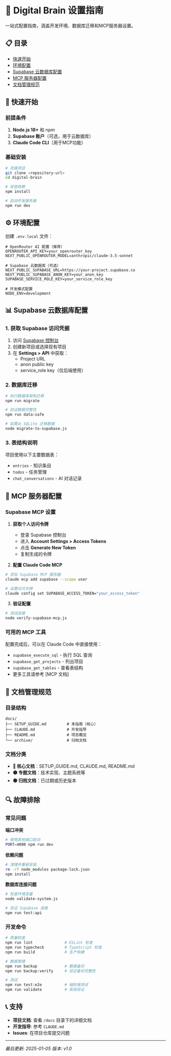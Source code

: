 # 🚀 Digital Brain 设置指南

一站式配置指南，涵盖开发环境、数据库迁移和MCP服务器设置。

## 📋 目录
- [快速开始](#快速开始)
- [环境配置](#环境配置)
- [Supabase 云数据库配置](#supabase-云数据库配置)
- [MCP 服务器配置](#mcp-服务器配置)
- [文档管理规范](#文档管理规范)

## 🎯 快速开始

### 前提条件
1. **Node.js 18+** 和 npm
2. **Supabase 账户**（可选，用于云数据库）
3. **Claude Code CLI**（用于MCP功能）

### 基础安装
```bash
# 克隆项目
git clone <repository-url>
cd digital-brain

# 安装依赖
npm install

# 启动开发服务器
npm run dev
```

## ⚙️ 环境配置

创建 `.env.local` 文件：

```env
# OpenRouter AI 配置（推荐）
OPENROUTER_API_KEY=your_openrouter_key
NEXT_PUBLIC_OPENROUTER_MODEL=anthropic/claude-3.5-sonnet

# Supabase 云数据库（可选）
NEXT_PUBLIC_SUPABASE_URL=https://your-project.supabase.co
NEXT_PUBLIC_SUPABASE_ANON_KEY=your_anon_key
SUPABASE_SERVICE_ROLE_KEY=your_service_role_key

# 开发模式配置
NODE_ENV=development
```

## 📊 Supabase 云数据库配置

### 1. 获取 Supabase 访问凭据

1. 访问 [Supabase 控制台](https://app.supabase.com)
2. 创建新项目或选择现有项目
3. 在 **Settings > API** 中获取：
   - Project URL
   - anon public key
   - service_role key（仅后端使用）

### 2. 数据库迁移

```bash
# 执行数据库架构迁移
npm run migrate

# 验证数据完整性
npm run data:safe

# 如需从 SQLite 迁移数据
node migrate-to-supabase.js
```

### 3. 表结构说明

项目使用以下主要数据表：
- `entries` - 知识条目
- `todos` - 任务管理
- `chat_conversations` - AI 对话记录

## 🔧 MCP 服务器配置

### Supabase MCP 设置

1. **获取个人访问令牌**
   - 登录 Supabase 控制台
   - 进入 **Account Settings > Access Tokens**
   - 点击 **Generate New Token**
   - 复制生成的令牌

2. **配置 Claude Code MCP**
```bash
# 添加 Supabase MCP 服务器
claude mcp add supabase --scope user

# 设置访问令牌
claude config set SUPABASE_ACCESS_TOKEN="your_access_token"
```

3. **验证配置**
```bash
# 测试连接
node verify-supabase-mcp.js
```

### 可用的 MCP 工具

配置完成后，可以在 Claude Code 中直接使用：
- `supabase_execute_sql` - 执行 SQL 查询
- `supabase_get_projects` - 列出项目
- `supabase_get_tables` - 查看表结构
- 更多工具请参考 [MCP 文档]

## 📁 文档管理规范

### 目录结构
```
docs/
├── SETUP_GUIDE.md         # 本指南（核心）
├── CLAUDE.md              # 开发指导
├── README.md              # 项目概览
└── archive/               # 归档文档
```

### 文档分类
- **🔴 核心文档**：SETUP_GUIDE.md, CLAUDE.md, README.md
- **🟡 专题文档**：技术实现、主题系统等
- **🟢 归档文档**：已过期或历史版本

## 🔍 故障排除

### 常见问题

**端口冲突**
```bash
# 使用其他端口启动
PORT=4000 npm run dev
```

**依赖问题**
```bash
# 清理并重新安装
rm -rf node_modules package-lock.json
npm install
```

**数据库连接问题**
```bash
# 检查环境变量
node validate-system.js

# 验证 Supabase 连接
npm run test:api
```

### 开发命令

```bash
# 质量检查
npm run lint              # ESLint 检查
npm run typecheck         # TypeScript 检查
npm run build             # 生产构建

# 数据管理
npm run backup            # 数据备份
npm run backup:verify     # 验证备份完整性

# 测试
npm run test:e2e          # 端到端测试
npm run validate          # 系统验证
```

## 📞 支持

- **项目文档**: 查看 `/docs` 目录下的详细文档
- **开发指导**: 参考 `CLAUDE.md`
- **Issues**: 在项目仓库提交问题

---

*最后更新: 2025-01-05*
*版本: v1.0*